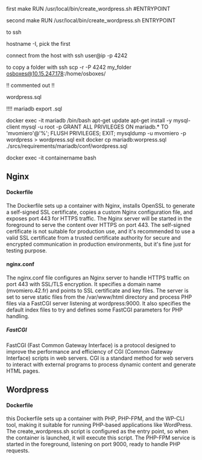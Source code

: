 first make
RUN /usr/local/bin/create_wordpress.sh
#ENTRYPOINT

second make
RUN /usr/local/bin/create_wordpress.sh
ENTRYPOINT

to ssh

hostname -I, pick the first

connect from the host with 
ssh user@ip -p 4242

to copy a folder with ssh
scp -r -P 4242 my_folder osboxes@10.15.247.178:/home/osboxes/

!! commented out !!

wordpress.sql

!!!! mariadb export .sql

docker exec -it mariadb /bin/bash
apt-get update
apt-get install -y mysql-client
mysql -u root -p
GRANT ALL PRIVILEGES ON mariadb.* TO 'mvomiero'@'%';
FLUSH PRIVILEGES;
EXIT;
mysqldump -u mvomiero -p wordpress > wordpress.sql
exit
docker cp mariadb:worpress.sql ./srcs/requirements/mariadb/conf/wordpress.sql

docker exec -it containername bash

## Nginx

#### Dockerfile

The Dockerfile sets up a container with Nginx, installs OpenSSL to generate a self-signed SSL certificate, copies a custom Nginx configuration file, and exposes port 443 for HTTPS traffic. The Nginx server will be started in the foreground to serve the content over HTTPS on port 443. The self-signed certificate is not suitable for production use, and it's recommended to use a valid SSL certificate from a trusted certificate authority for secure and encrypted communication in production environments, but it's fine just for testing purpose.

#### nginx.conf

The nginx.conf file configures an Nginx server to handle HTTPS traffic on port 443 with SSL/TLS encryption. It specifies a domain name (mvomiero.42.fr) and points to SSL certificate and key files. The server is set to serve static files from the /var/www/html directory and process PHP files via a FastCGI server listening at wordpress:9000. It also specifies the default index files to try and defines some FastCGI parameters for PHP handling.

##### FastCGI
FastCGI (Fast Common Gateway Interface) is a protocol designed to improve the performance and efficiency of CGI (Common Gateway Interface) scripts in web servers. CGI is a standard method for web servers to interact with external programs to process dynamic content and generate HTML pages.

## Wordpress

#### Dockerfile

this Dockerfile sets up a container with PHP, PHP-FPM, and the WP-CLI tool, making it suitable for running PHP-based applications like WordPress. The create_wordpress.sh script is configured as the entry point, so when the container is launched, it will execute this script. The PHP-FPM service is started in the foreground, listening on port 9000, ready to handle PHP requests.

#### 

